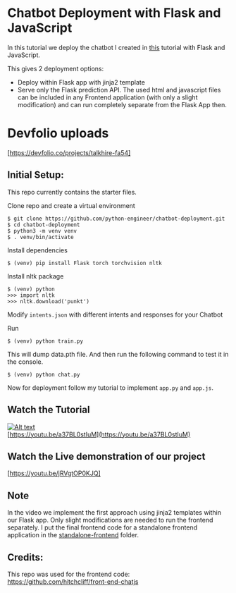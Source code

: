 # Chatbot Deployment with Flask and JavaScript

In this tutorial we deploy the chatbot I created in [this](https://github.com/python-engineer/pytorch-chatbot) tutorial with Flask and JavaScript.

This gives 2 deployment options:
- Deploy within Flask app with jinja2 template
- Serve only the Flask prediction API. The used html and javascript files can be included in any Frontend application (with only a slight modification) and can run completely separate from the Flask App then.

# Devfolio uploads
[https://devfolio.co/projects/talkhire-fa54]

## Initial Setup:
This repo currently contains the starter files.

Clone repo and create a virtual environment
```
$ git clone https://github.com/python-engineer/chatbot-deployment.git
$ cd chatbot-deployment
$ python3 -m venv venv
$ . venv/bin/activate
```
Install dependencies
```
$ (venv) pip install Flask torch torchvision nltk
```
Install nltk package
```
$ (venv) python
>>> import nltk
>>> nltk.download('punkt')
```
Modify `intents.json` with different intents and responses for your Chatbot

Run
```
$ (venv) python train.py
```
This will dump data.pth file. And then run
the following command to test it in the console.
```
$ (venv) python chat.py
```

Now for deployment follow my tutorial to implement `app.py` and `app.js`.

## Watch the Tutorial
[![Alt text](https://img.youtube.com/vi/a37BL0stIuM/hqdefault.jpg)](https://youtu.be/a37BL0stIuM)  
[https://youtu.be/a37BL0stIuM](https://youtu.be/a37BL0stIuM)

## Watch the Live demonstration of our project
[https://youtu.be/jRVgtOP0KJQ]

## Note
In the video we implement the first approach using jinja2 templates within our Flask app. Only slight modifications are needed to run the frontend separately. I put the final frontend code for a standalone frontend application in the [standalone-frontend](/standalone-frontend) folder.

## Credits:
This repo was used for the frontend code:
https://github.com/hitchcliff/front-end-chatjs
